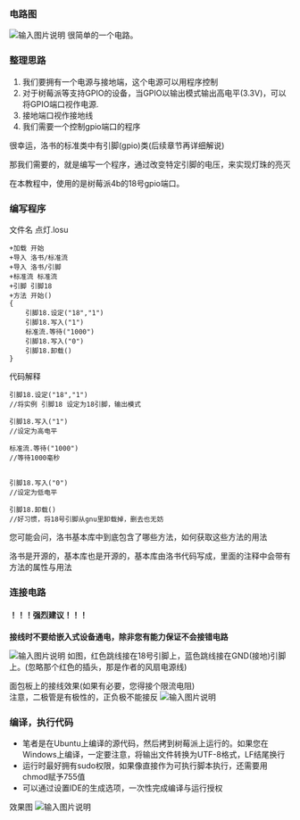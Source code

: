 ### 电路图
![输入图片说明](https://gitee.com/chen-chaochen/lpk/raw/doc/%E5%B5%8C%E5%85%A5%E5%BC%8F/img/%E6%96%B0%E5%BB%BA%20BMP%20%E5%9B%BE%E5%83%8F.jpg)
很简单的一个电路。

### 整理思路
1. 我们要拥有一个电源与接地端，这个电源可以用程序控制
2. 对于树莓派等支持GPIO的设备，当GPIO以输出模式输出高电平(3.3V)，可以将GPIO端口视作电源.
3. 接地端口视作接地线
4. 我们需要一个控制gpio端口的程序

很幸运，洛书的标准类中有引脚(gpio)类(后续章节再详细解说)

那我们需要的，就是编写一个程序，通过改变特定引脚的电压，来实现灯珠的亮灭

在本教程中，使用的是树莓派4b的18号gpio端口。

### 编写程序
文件名 点灯.losu
```
+加载 开始
+导入 洛书/标准流
+导入 洛书/引脚
+标准流 标准流
+引脚 引脚18
+方法 开始()
{
    引脚18.设定("18","1")
    引脚18.写入("1")
    标准流.等待("1000")
    引脚18.写入("0")
    引脚18.卸载()
}
```

代码解释

```
引脚18.设定("18","1")
//将实例 引脚18 设定为18引脚，输出模式

引脚18.写入("1")
//设定为高电平

标准流.等待("1000")
//等待1000毫秒


引脚18.写入("0")
//设定为低电平

引脚18.卸载()
//好习惯，将18号引脚从gnu里卸载掉，删去也无妨
```
您可能会问，洛书基本库中到底包含了哪些方法，如何获取这些方法的用法

洛书是开源的，基本库也是开源的，基本库由洛书代码写成，里面的注释中会带有方法的属性与用法


### 连接电路
####  **！！！强烈建议！！！**
 **接线时不要给嵌入式设备通电，除非您有能力保证不会接错电路** 

![输入图片说明](https://gitee.com/chen-chaochen/lpk/raw/doc/%E5%B5%8C%E5%85%A5%E5%BC%8F/img/IMG_20220815_121528.jpg)
如图，红色跳线接在18号引脚上，蓝色跳线接在GND(接地)引脚上。(忽略那个红色的插头，那是作者的风扇电源线)

面包板上的接线效果(如果有必要，您得接个限流电阻)
<br>注意，二极管是有极性的，正负极不能接反
![输入图片说明](https://gitee.com/chen-chaochen/lpk/raw/doc/%E5%B5%8C%E5%85%A5%E5%BC%8F/img/IMG_20220815_122056.jpg)

### 编译，执行代码
+ 笔者是在Ubuntu上编译的源代码，然后拷到树莓派上运行的。如果您在Windows上编译，一定要注意，将输出文件转换为UTF-8格式，LF结尾换行
+ 运行时最好拥有sudo权限，如果像直接作为可执行脚本执行，还需要用chmod赋予755值
+ 可以通过设置IDE的生成选项，一次性完成编译与运行授权

效果图
![输入图片说明](https://gitee.com/chen-chaochen/lpk/raw/doc/%E5%B5%8C%E5%85%A5%E5%BC%8F/img/IMG_20220815_122755.jpg)
